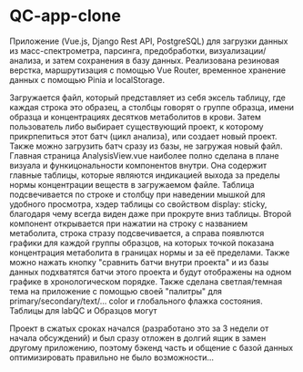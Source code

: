 # QC-app-clone
Приложение (Vue.js, Django Rest API, PostgreSQL) для загрузки данных из масс-спектрометра, парсинга, предобработки, визуализации/анализа, и затем сохранения в базу данных. Реализована резиновая верстка, маршрутизация с помощью Vue Router, временное хранение данных с помощью Pinia и localStorage.

Загружается файл, который представляет из себя эксель таблицу, где каждая строка это образец, а столбцы говорят о группе образца, имени образца и концентрациях десятков метаболитов в крови.
Затем пользователь либо выбирает существующий проект, к которому прикрпепиться этот батч (цикл анализа), или создает новый проект. Также можно загрузить батч сразу из базы, не загружая новый файл.
Главная страница AnalysisView.vue наиболее полно сделана в плане визуала и функицональности компонентов внутри. Она содержит главные таблицы, которые являются индикацией выхода за пределы нормы концентрации веществ в загружаемом файле. Таблица подсвечивается по строке и столбцу при наведении мышкой для удобного просмотра, хэдер таблицы со свойством display: sticky, благодаря чему всегда виден даже при прокруте вниз таблицы. Второй компонент открывается при нажатии на строку с названием метаболита, строка стразу подсвечивается, а справа появлются графики для каждой группы образцов, на которых точкой показана концентрация метаболита в границах нормы и за её пределами. Также можно нажать кнопку "сравнить батчи внутри проекта" и из базы данных подхватятся батчи этого проекта и будут отображены на одном графике в хронологическом порядке. Также сделана светлая/темная тема на приложение с помощью своей "палитры" для primary/secondary/text/... color и глобального флажка состояния. Таблицы для labQC и Образцов могут

Проект в сжатых сроках начался (разработано это за 3 недели от начала обсуждений) и был сразу отложен в долгий ящик в замен другому приложению, поэтому бэкенд часть и общение с базой данных оптимизировать правильно не было возможности...
